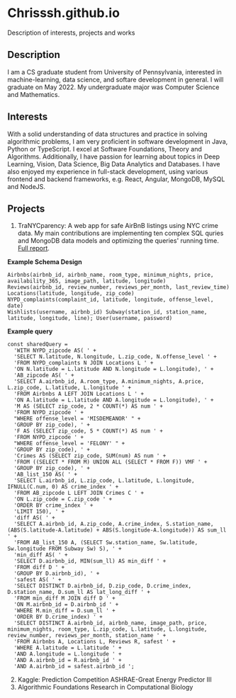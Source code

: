# Chrisssh.github.io
Description of interests, projects and works

## Description
I am a CS graduate student from University of Pennsylvania, interested in machine-learning, data science, and softare development in general. I will graduate on May 2022. My undergraduate major was Computer Science and Mathematics.
## Interests
With a solid understanding of data structures and practice in solving algorithmic problems, I am very proficient in software development in Java, Python or TypeScript. I excel at Software Foundations, Theory and Algorithms. 
Additionally, I have passion for learning about topics in Deep Learning, Vision, Data Science, Big Data Analytics and Databases. I have also enjoyed my experience in full-stack development, using various frontend and backend frameworks, e.g. React, Angular, MongoDB, MySQL and NodeJS. 

## Projects
1. TraNYCparency: A web app for safe AirBnB listings using NYC crime data. My main contributions are implementing ten complex SQL quries and MongoDB data models and optimizing the queries' running time.
[Full report](https://drive.google.com/file/d/1MfZsNIIK02BHtzqyVQ24_6Z0QsXFbLu9/view?usp=sharing).

**Example Schema Design**
```
Airbnbs(airbnb_id, airbnb_name, room_type, minimum_nights, price, availability_365, image_path, latitude, longitude)
Reviews(airbnb_id, review_number, reviews_per_month, last_review_time)
Locations(latitude, longitude, zip_code)
NYPD_complaints(complaint_id, latitude, longitude, offense_level, date)
Wishlists(username, airbnb_id) Subway(station_id, station_name,
latitude, longitude, line); User(username, password)
```
**Example query**
```
const sharedQuery =
  'WITH NYPD_zipcode AS( ' +
  'SELECT N.latitude, N.longitude, L.zip_code, N.offense_level ' +
  'FROM NYPD_complaints N JOIN Locations L ' +
  'ON N.latitude = L.latitude AND N.longitude = L.longitude), ' +
  'AB_zipcode AS( ' +
  'SELECT A.airbnb_id, A.room_type, A.minimum_nights, A.price, L.zip_code, L.latitude, L.longitude ' +
  'FROM Airbnbs A LEFT JOIN Locations L ' +
  'ON A.latitude = L.latitude AND A.longitude = L.longitude), ' +
  'M AS (SELECT zip_code, 2 * COUNT(*) AS num ' +
  'FROM NYPD_zipcode ' +
  "WHERE offense_level = 'MISDEMEANOR' " +
  'GROUP BY zip_code), ' +
  'F AS (SELECT zip_code, 5 * COUNT(*) AS num ' +
  'FROM NYPD_zipcode ' +
  "WHERE offense_level = 'FELONY' " +
  'GROUP BY zip_code), ' +
  'Crimes AS (SELECT zip_code, SUM(num) AS num ' +
  'FROM ((SELECT * FROM M) UNION ALL (SELECT * FROM F)) VMF ' +
  'GROUP BY zip_code), ' +
  'AB_list_150 AS( ' +
  'SELECT L.airbnb_id, L.zip_code, L.latitude, L.longitude, IFNULL(C.num, 0) AS crime_index ' +
  'FROM AB_zipcode L LEFT JOIN Crimes C ' +
  'ON L.zip_code = C.zip_code ' +
  'ORDER BY crime_index ' +
  'LIMIT 150), ' +
  'diff AS( ' +
  'SELECT A.airbnb_id, A.zip_code, A.crime_index, S.station_name, (ABS(S.latitude-A.latitude) + ABS(S.longitude-A.longitude)) AS sum_ll ' +
  'FROM AB_list_150 A, (SELECT Sw.station_name, Sw.latitude, Sw.longitude FROM Subway Sw) S), ' +
  'min_diff AS( ' +
  'SELECT D.airbnb_id, MIN(sum_ll) AS min_diff ' +
  'FROM diff D ' +
  'GROUP BY D.airbnb_id), ' +
  'safest AS( ' +
  'SELECT DISTINCT D.airbnb_id, D.zip_code, D.crime_index, D.station_name, D.sum_ll AS lat_long_diff ' +
  'FROM min_diff M JOIN diff D ' +
  'ON M.airbnb_id = D.airbnb_id ' +
  'WHERE M.min_diff = D.sum_ll ' +
  'ORDER BY D.crime_index) ' +
  'SELECT DISTINCT A.airbnb_id, airbnb_name, image_path, price, minimum_nights, room_type, L.zip_code, L.latitude, L.longitude, review_number, reviews_per_month, station_name ' +
  'FROM Airbnbs A, Locations L, Reviews R, safest ' +
  'WHERE A.latitude = L.latitude ' +
  'AND A.longitude = L.longitude ' +
  'AND A.airbnb_id = R.airbnb_id ' +
  'AND A.airbnb_id = safest.airbnb_id ';
```
2. Kaggle: Prediction Competition ASHRAE-Great Energy Predictor III
3. Algorithmic Foundations Research in Computational Biology
